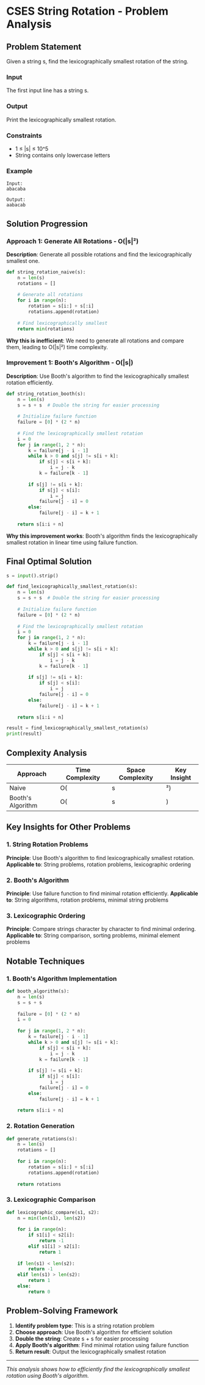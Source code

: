 # CSES String Rotation - Problem Analysis

## Problem Statement
Given a string s, find the lexicographically smallest rotation of the string.

### Input
The first input line has a string s.

### Output
Print the lexicographically smallest rotation.

### Constraints
- 1 ≤ |s| ≤ 10^5
- String contains only lowercase letters

### Example
```
Input:
abacaba

Output:
aabacab
```

## Solution Progression

### Approach 1: Generate All Rotations - O(|s|²)
**Description**: Generate all possible rotations and find the lexicographically smallest one.

```python
def string_rotation_naive(s):
    n = len(s)
    rotations = []
    
    # Generate all rotations
    for i in range(n):
        rotation = s[i:] + s[:i]
        rotations.append(rotation)
    
    # Find lexicographically smallest
    return min(rotations)
```

**Why this is inefficient**: We need to generate all rotations and compare them, leading to O(|s|²) time complexity.

### Improvement 1: Booth's Algorithm - O(|s|)
**Description**: Use Booth's algorithm to find the lexicographically smallest rotation efficiently.

```python
def string_rotation_booth(s):
    n = len(s)
    s = s + s  # Double the string for easier processing
    
    # Initialize failure function
    failure = [0] * (2 * n)
    
    # Find the lexicographically smallest rotation
    i = 0
    for j in range(1, 2 * n):
        k = failure[j - i - 1]
        while k > 0 and s[j] != s[i + k]:
            if s[j] < s[i + k]:
                i = j - k
            k = failure[k - 1]
        
        if s[j] != s[i + k]:
            if s[j] < s[i]:
                i = j
            failure[j - i] = 0
        else:
            failure[j - i] = k + 1
    
    return s[i:i + n]
```

**Why this improvement works**: Booth's algorithm finds the lexicographically smallest rotation in linear time using failure function.

## Final Optimal Solution

```python
s = input().strip()

def find_lexicographically_smallest_rotation(s):
    n = len(s)
    s = s + s  # Double the string for easier processing
    
    # Initialize failure function
    failure = [0] * (2 * n)
    
    # Find the lexicographically smallest rotation
    i = 0
    for j in range(1, 2 * n):
        k = failure[j - i - 1]
        while k > 0 and s[j] != s[i + k]:
            if s[j] < s[i + k]:
                i = j - k
            k = failure[k - 1]
        
        if s[j] != s[i + k]:
            if s[j] < s[i]:
                i = j
            failure[j - i] = 0
        else:
            failure[j - i] = k + 1
    
    return s[i:i + n]

result = find_lexicographically_smallest_rotation(s)
print(result)
```

## Complexity Analysis

| Approach | Time Complexity | Space Complexity | Key Insight |
|----------|----------------|------------------|-------------|
| Naive | O(|s|²) | O(|s|²) | Generate all rotations |
| Booth's Algorithm | O(|s|) | O(|s|) | Use failure function for linear time |

## Key Insights for Other Problems

### 1. **String Rotation Problems**
**Principle**: Use Booth's algorithm to find lexicographically smallest rotation.
**Applicable to**: String problems, rotation problems, lexicographic ordering

### 2. **Booth's Algorithm**
**Principle**: Use failure function to find minimal rotation efficiently.
**Applicable to**: String algorithms, rotation problems, minimal string problems

### 3. **Lexicographic Ordering**
**Principle**: Compare strings character by character to find minimal ordering.
**Applicable to**: String comparison, sorting problems, minimal element problems

## Notable Techniques

### 1. **Booth's Algorithm Implementation**
```python
def booth_algorithm(s):
    n = len(s)
    s = s + s
    
    failure = [0] * (2 * n)
    i = 0
    
    for j in range(1, 2 * n):
        k = failure[j - i - 1]
        while k > 0 and s[j] != s[i + k]:
            if s[j] < s[i + k]:
                i = j - k
            k = failure[k - 1]
        
        if s[j] != s[i + k]:
            if s[j] < s[i]:
                i = j
            failure[j - i] = 0
        else:
            failure[j - i] = k + 1
    
    return s[i:i + n]
```

### 2. **Rotation Generation**
```python
def generate_rotations(s):
    n = len(s)
    rotations = []
    
    for i in range(n):
        rotation = s[i:] + s[:i]
        rotations.append(rotation)
    
    return rotations
```

### 3. **Lexicographic Comparison**
```python
def lexicographic_compare(s1, s2):
    n = min(len(s1), len(s2))
    
    for i in range(n):
        if s1[i] < s2[i]:
            return -1
        elif s1[i] > s2[i]:
            return 1
    
    if len(s1) < len(s2):
        return -1
    elif len(s1) > len(s2):
        return 1
    else:
        return 0
```

## Problem-Solving Framework

1. **Identify problem type**: This is a string rotation problem
2. **Choose approach**: Use Booth's algorithm for efficient solution
3. **Double the string**: Create s + s for easier processing
4. **Apply Booth's algorithm**: Find minimal rotation using failure function
5. **Return result**: Output the lexicographically smallest rotation

---

*This analysis shows how to efficiently find the lexicographically smallest rotation using Booth's algorithm.* 